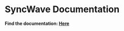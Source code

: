 # SyncWave Documentation

**Find the documentation: [Here](https://syncwavedocumentation-inf-bl-zh-2023-projektmodu-ad42cf38c24528.bbc-pages.ch/)**
